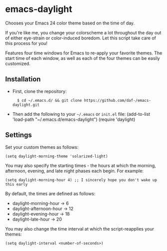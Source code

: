 emacs-daylight
============

Chooses your Emacs 24 color theme based on the time of day.

If you're like me, you change your colorscheme a lot throughout the day out of
either eye-strain or color-induced boredom. Let this script take care of this
process for you!

Features four time windows for Emacs to re-apply your favorite themes. The start
time of each window, as well as each of the four themes can be easily customized.


Installation
------------
* First, clone the repository:

        $ cd ~/.emacs.d/ && git clone https://github.com/daf-/emacs-daylight.git

* Then add the following to your ```~/.emacs``` or ```init.el``` file:
        (add-to-list 'load-path "~/.emacs.d/emacs-daylight")
        (require 'daylight)


Settings
--------
Set your custom themes as follows:

    (setq daylight-morning-theme 'solarized-light)

You may also specify the starting times - the hours at which the morning,
afternoon, evening, and late night phases each begin. For example:

    (setq daylight-morning-hour 4) ;; I sincerely hope you don't wake up this early

By default, the times are defined as follows:

* daylight-morning-hour -> 6
* daylight-afternoon-hour -> 12
* daylight-evening-hour -> 18
* daylight-late-hour -> 20

You may also change the time interval at which the script-reapplies your themes:

    (setq daylight-interval <number-of-seconds>)
